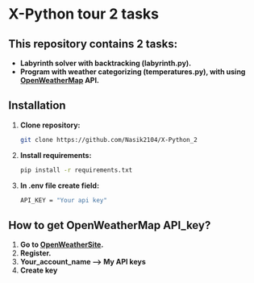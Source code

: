 # X-Python tour 2 tasks
## This repository contains 2 tasks:
- **Labyrinth solver with backtracking (labyrinth.py).**
- **Program with weather categorizing (temperatures.py), with using [OpenWeatherMap](https://openweathermap.org/) API.**

  
## Installation
1. **Clone repository:**
    ```bash
    git clone https://github.com/Nasik2104/X-Python_2
2. **Install requirements:**
    ```bash
    pip install -r requirements.txt
3. **In .env file create field:**
    ```bash
   API_KEY = "Your api key"

## How to get OpenWeatherMap API_key?
1. **Go to [OpenWeatherSite](https://openweathermap.org/).**
2. **Register.**
3. **Your_account_name --> My API keys**
4. **Create key**
